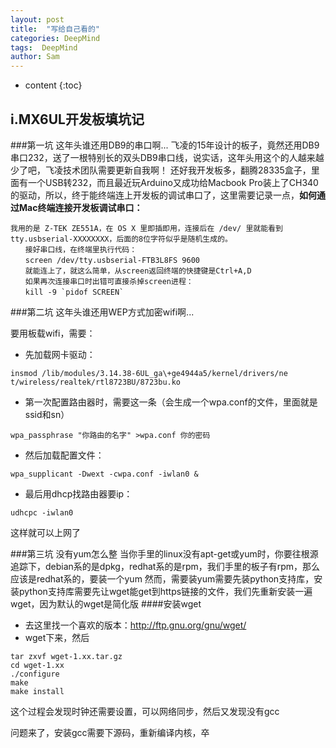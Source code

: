 ```yaml
---
layout: post
title:  "写给自己看的"
categories: DeepMind
tags:  DeepMind
author: Sam
---
```


* content
{:toc}

## i.MX6UL开发板填坑记

###第一坑 这年头谁还用DB9的串口啊...
飞凌的15年设计的板子，竟然还用DB9串口232，送了一根特别长的双头DB9串口线，说实话，这年头用这个的人越来越少了吧，飞凌技术团队需要更新自我啊！
还好我开发板多，翻腾28335盒子，里面有一个USB转232，而且最近玩Arduino又成功给Macbook Pro装上了CH340的驱动，所以，终于能终端连上开发板的调试串口了，这里需要记录一点，**如何通过Mac终端连接开发板调试串口：**
```
我用的是 Z-TEK ZE551A，在 OS X 里即插即用，连接后在 /dev/ 里就能看到 tty.usbserial-XXXXXXXX，后面的8位字符似乎是随机生成的。
　　接好串口线，在终端里执行代码：
　　screen /dev/tty.usbserial-FTB3L8FS 9600
　　就能连上了，就这么简单，从screen返回终端的快捷键是Ctrl+A,D
　　如果再次连接串口时出错可直接杀掉screen进程：
　　kill -9 `pidof SCREEN`
```


###第二坑 这年头谁还用WEP方式加密wifi啊...

要用板载wifi，需要：

- 先加载网卡驱动：
```
insmod /lib/modules/3.14.38-6UL_ga\+ge4944a5/kernel/drivers/ne
t/wireless/realtek/rtl8723BU/8723bu.ko
```
- 第一次配置路由器时，需要这一条（会生成一个wpa.conf的文件，里面就是ssid和sn）
```
wpa_passphrase "你路由的名字" >wpa.conf 你的密码
```

- 然后加载配置文件：
```
wpa_supplicant -Dwext -cwpa.conf -iwlan0 &
```
- 最后用dhcp找路由器要ip：
```
udhcpc -iwlan0
```

这样就可以上网了

###第三坑 没有yum怎么整
当你手里的linux没有apt-get或yum时，你要往根源追踪下，debian系的是dpkg，redhat系的是rpm，我们手里的板子有rpm，那么应该是redhat系的，要装一个yum
然而，需要装yum需要先装python支持库，安装python支持库需要先让wget能get到https链接的文件，我们先重新安装一遍wget，因为默认的wget是简化版
####安装wget
- 去这里找一个喜欢的版本：http://ftp.gnu.org/gnu/wget/
- wget下来，然后
```
tar zxvf wget-1.xx.tar.gz
cd wget-1.xx
./configure
make
make install
```

这个过程会发现时钟还需要设置，可以网络同步，然后又发现没有gcc

问题来了，安装gcc需要下源码，重新编译内核，卒